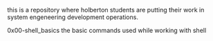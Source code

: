 this is a repository where holberton students are putting their work in
system engeneering development operations.

0x00-shell_basics
the basic commands used while working with shell